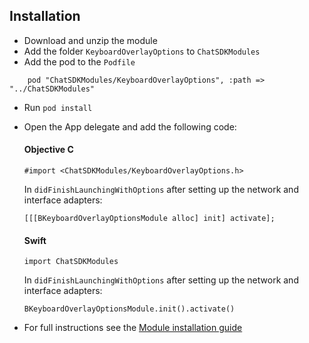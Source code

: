## Installation

+ Download and unzip the module
+ Add the folder `KeyboardOverlayOptions` to `ChatSDKModules`
+ Add the pod to the `Podfile`
```
    pod "ChatSDKModules/KeyboardOverlayOptions", :path => "../ChatSDKModules"
```
+ Run ```pod install```
+ Open the App delegate and add the following code:

  #### Objective C
  
  ```
  #import <ChatSDKModules/KeyboardOverlayOptions.h>
  ```
   
  In `didFinishLaunchingWithOptions` after setting up the network and interface adapters:
  
  ```
  [[[BKeyboardOverlayOptionsModule alloc] init] activate];
  ```
  
  #### Swift
  
  ```
  import ChatSDKModules
  ```
  
  In `didFinishLaunchingWithOptions` after setting up the network and interface adapters:
  
  ```
  BKeyboardOverlayOptionsModule.init().activate()
  ```

+ For full instructions see the [Module installation guide](http://chatsdk.co/docs/ios-installing-modules/)
